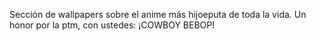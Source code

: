 Sección de wallpapers sobre el anime más hijoeputa de toda la vida. Un honor por la ptm, con ustedes: ¡COWBOY BEBOP!
